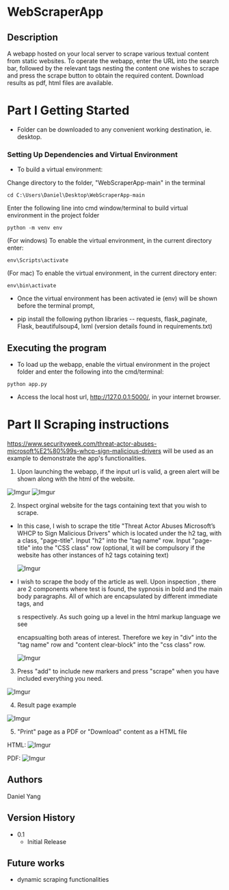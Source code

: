 # WebScraperApp

## Description

A webapp hosted on your local server to scrape various textual content from static websites.
To operate the webapp, enter the URL into the search bar, followed by the relevant tags nesting the content one wishes to scrape and press the scrape button to obtain the required content.
Download results as pdf, html files are available.

# Part I Getting Started

* Folder can be downloaded to any convenient working destination, ie. desktop.

### Setting Up Dependencies and Virtual Environment 


* To build a virtual environment:

Change directory to the folder, "WebScraperApp-main" in the terminal 

``` 
cd C:\Users\Daniel\Desktop\WebScraperApp-main
```
Enter the following line into cmd window/terminal to build virtual environment in the project folder

``` 
python -m venv env
```

(For windows) To enable the virtual environment, in the current directory enter:

``` 
env\Scripts\activate
```
(For mac) To enable the virtual environment, in the current directory enter:
``` 
env\bin\activate
```
* Once the virtual environment has been activated ie (env) will be shown before the terminal prompt,

* pip install the following python libraries  --  requests, flask_paginate, Flask, beautifulsoup4, lxml (version details found in requirements.txt)
                                             

## Executing the program

* To load up the webapp, enable the virtual environment in the project folder and enter the following into the cmd/terminal:

```
python app.py
```
* Access the local host url, http://127.0.0.1:5000/, in your internet browser.


# Part II Scraping instructions

https://www.securityweek.com/threat-actor-abuses-microsoft%E2%80%99s-whcp-sign-malicious-drivers will be used as an example to demonstrate the app's functionalities. 

1. Upon launching the webapp, if the input url is valid, a green alert will be shown along with the html of the website.

  ![Imgur](https://i.imgur.com/rcoZv3N.png)
  ![Imgur](https://i.imgur.com/sXRqzRB.png)

2. Inspect orginal website for the tags containing text that you wish to scrape. 
- In this case, I wish to scrape the title "Threat Actor Abuses Microsoft’s WHCP to Sign Malicious Drivers" which is located under the h2 tag, with a class, "page-title".       Input "h2" into the "tag name" row. Input "page-title" into the "CSS class" row (optional, it will be compulsory if the website has other instances of h2 tags cotaining       text)

  ![Imgur](https://i.imgur.com/dedDzGk.png)
  
- I wish to scrape the body of the article as well. Upon inspection , there are 2 components where test is found, the sypnosis in bold and the main body paragraphs. All of     which are encapsulated by different immediate tags, <span> and <p>s respectively. As such going up a level in the html markup language we see <div class="content clear-       block"> encapsualting both areas of interest. Therefore we key in "div" into the "tag name" row and "content clear-block" into the "css class" row.
  
  ![Imgur](https://i.imgur.com/HNvOWMo.png)
  
3. Press "add" to include new markers and press "scrape" when you have included everything you need.
  
  ![Imgur](https://i.imgur.com/upCdjDw.png)
  
4. Result page example
  
  ![Imgur](https://i.imgur.com/9UTZLZY.png)
  
5. "Print" page as a PDF or "Download" content as a HTML file
  
  HTML:
  ![Imgur](https://i.imgur.com/3EdQpEK.png)
  
  PDF:
  ![Imgur](https://i.imgur.com/k05ean4.png)



## Authors

Daniel Yang

## Version History

* 0.1
    * Initial Release

## Future works
* dynamic scraping functionalities
